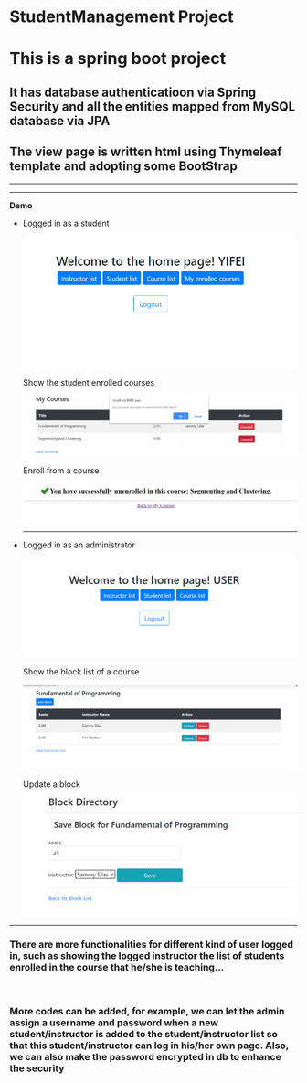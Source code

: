 # StudentManagement Project
<h1>This is a spring boot project</h1>
<h2>It has database authenticatioon via Spring Security and all the entities mapped from MySQL database via JPA </h2>
<h2> The view page is written html using Thymeleaf template and adopting some BootStrap </h2>
<hr><hr>

**Demo**
<ul>
  <li><p>Logged in as a student</p>
  <img src="https://github.com/YifeiLin0226/StudentManagement/blob/master/demo/student.png">
  
  <p>Show the student enrolled courses</p>
  <img src="https://github.com/YifeiLin0226/StudentManagement/blob/master/demo/unenroll%20prompt.png">
  
  <p>Enroll from a course</p>
  <img src="https://github.com/YifeiLin0226/StudentManagement/blob/master/demo/success_message.png">
  </li>
  
  <hr>
  
  <li><p>Logged in as an administrator</p>
  <img src="https://github.com/YifeiLin0226/StudentManagement/blob/master/demo/administrator.png">
  
  <p>Show the block list of a course</p>
  <img src="https://github.com/YifeiLin0226/StudentManagement/blob/master/demo/block_list.png">
  
  <p>Update a block</p>
  <img src="https://github.com/YifeiLin0226/StudentManagement/blob/master/demo/update_block.png">
  
  </li>
 </ul>
 
 <hr>
 
 <h3> There are more functionalities for different kind of user logged in, such as showing the logged instructor the list of students enrolled in the course that he/she is teaching...</h3>
 
<br>

<h3> More codes can be added, for example, we can let the admin assign a username and password when a new student/instructor is added to the student/instructor list so that this student/instructor can log in his/her own page. Also, we can also make the password encrypted in db to enhance the security</h3>

  
